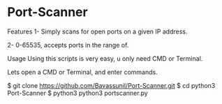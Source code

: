 # Port-Scanner

Features
1- Simply scans for open ports on a given IP address.

2- 0-65535, accepts ports in the range of.

Usage
Using this scripts is very easy, u only need CMD or Terminal.

Lets open a CMD or Terminal, and enter commands.

$ git clone https://github.com/Bavassunil/Port-Scanner.git
$ cd python3 Port-Scanner
$ python3 python3 portscanner.py <IP>
